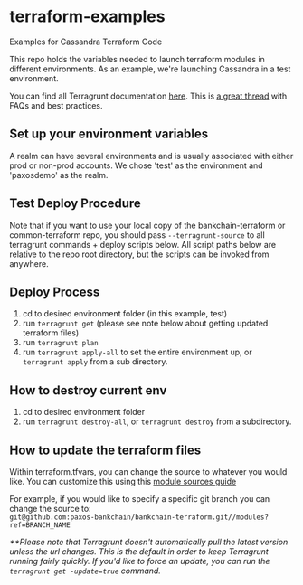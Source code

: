 # terraform-examples
Examples for Cassandra Terraform Code

This repo holds the variables needed to launch terraform modules in different environments.
As an example, we're launching Cassandra in a test environment.

You can find all Terragrunt documentation [here](https://github.com/gruntwork-io/terragrunt).
This is [a great thread](https://github.com/gruntwork-io/terragrunt/issues/169) with FAQs and best practices.

## Set up your environment variables

A realm can have several environments and is usually associated with either prod or non-prod accounts. 
We chose 'test' as the environment and 'paxosdemo' as the realm.

## Test Deploy Procedure

Note that if you want to use your local copy of the bankchain-terraform or common-terraform repo, you should pass `--terragrunt-source` to all terragrunt commands + deploy scripts below.
All script paths below are relative to the repo root directory, but the scripts can be invoked from anywhere.

## Deploy Process
1. cd to desired environment folder (in this example, test)
2. run `terragrunt get` (please see note below about getting updated terraform files)
3. run `terragrunt plan`
4. run `terragrunt apply-all` to set the entire environment up, or `terragrunt apply` from a sub directory.

## How to destroy current env
1. cd to desired environment folder
2. run `terragrunt destroy-all`, or `terragrunt destroy` from a subdirectory.

## How to update the terraform files
Within terraform.tfvars, you can change the source to whatever you would like.
You can customize this using this [module sources guide](https://www.terraform.io/docs/modules/sources.html)  

For example, if you would like to specify a specific git branch you can change the source to:  
`git@github.com:paxos-bankchain/bankchain-terraform.git//modules?ref=BRANCH_NAME`

_**Please note that Terragrunt doesn't automatically pull the latest version unless the url changes.
This is the default in order to keep Terragrunt running fairly quickly. If you'd like to force an update, you can run the `terragrunt get -update=true` command._
